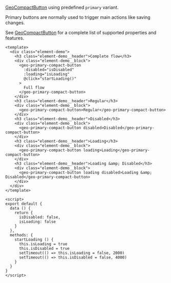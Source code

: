 [GeoCompactButton](./#/Elements/GeoCompactButton) using predefined `primary` variant.

Primary buttons are normally used to trigger main actions like saving changes.

See [GeoCompactButton](./#/Elements/GeoCompactButton) for a complete list of
supported properties and features.

```vue live
<template>
  <div class="element-demo">
    <h3 class="element-demo__header">Complete flow</h3>
    <div class="element-demo__block">
      <geo-primary-compact-button
        :disabled="isDisabled"
        :loading="isLoading"
        @click="startLoading()"
      >
        Full flow
      </geo-primary-compact-button>
    </div>
    <h3 class="element-demo__header">Regular</h3>
    <div class="element-demo__block">
      <geo-primary-compact-button>Regular</geo-primary-compact-button>
    </div>
    <h3 class="element-demo__header">Disabled</h3>
    <div class="element-demo__block">
      <geo-primary-compact-button disabled>Disabled</geo-primary-compact-button>
    </div>
    <h3 class="element-demo__header">Loading</h3>
    <div class="element-demo__block">
      <geo-primary-compact-button loading>Loading</geo-primary-compact-button>
    </div>
    <h3 class="element-demo__header">Loading &amp; Disabled</h3>
    <div class="element-demo__block">
      <geo-primary-compact-button loading disabled>Loading &amp; Disabled</geo-primary-compact-button>
    </div>
  </div>
</template>

<script>
export default {
  data () {
    return {
      isDisabled: false,
      isLoading: false
    }
  },
  methods: {
    startLoading () {
      this.isLoading = true
      this.isDisabled = true
      setTimeout(() => this.isLoading = false, 2000)
      setTimeout(() => this.isDisabled = false, 4000)
    }
  }
}
</script>
```
